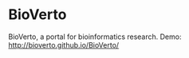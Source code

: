 BioVerto
========

BioVerto, a portal for bioinformatics research.
Demo: http://bioverto.github.io/BioVerto/
